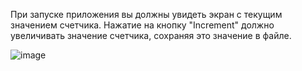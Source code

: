При запуске приложения вы должны увидеть экран с текущим значением счетчика. Нажатие на кнопку "Increment" должно увеличивать значение счетчика, сохраняя это значение в файле.

![image](https://github.com/user-attachments/assets/9483cccd-42c4-4232-81ed-95969eff7866)
